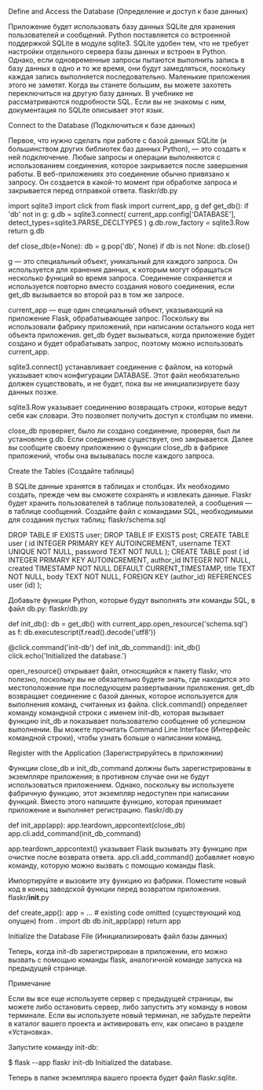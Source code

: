 Define and Access the Database (Определение и доступ к базе данных)

Приложение будет использовать базу данных SQLite для хранения пользователей и сообщений.
Python поставляется со встроенной поддержкой SQLite в модуле sqlite3.
SQLite удобен тем, что не требует настройки отдельного сервера базы данных и встроен в Python.
Однако, если одновременные запросы пытаются выполнить запись в базу данных в одно и то же
время, они будут замедляться, поскольку каждая запись выполняется последовательно. Маленькие
приложения этого не заметят. Когда вы станете большим, вы можете захотеть переключиться на
другую базу данных.
В учебнике не рассматриваются подробности SQL. Если вы не знакомы с ним, документация по
SQLite описывает этот язык.

Connect to the Database (Подключиться к базе данных)

Первое, что нужно сделать при работе с базой данных SQLite (и большинством других библиотек
баз данных Python), — это создать к ней подключение. Любые запросы и операции выполняются с
использованием соединения, которое закрывается после завершения работы.
В веб-приложениях это соединение обычно привязано к запросу. Он создается в какой-то момент
при обработке запроса и закрывается перед отправкой ответа.
flaskr/db.py

import sqlite3
import click
from flask import current_app, g
def get_db():
    if 'db' not in g:
        g.db = sqlite3.connect(
            current_app.config['DATABASE'],
            detect_types=sqlite3.PARSE_DECLTYPES
        )
        g.db.row_factory = sqlite3.Row
    return g.db

def close_db(e=None):
    db = g.pop('db', None)
    if db is not None:
        db.close()

g — это специальный объект, уникальный для каждого запроса. Он используется для хранения
данных, к которым могут обращаться несколько функций во время запроса. Соединение сохраняется
и используется повторно вместо создания нового соединения, если get_db вызывается во второй
раз в том же запросе.

current_app — еще один специальный объект, указывающий на приложение Flask, обрабатывающее
запрос. Поскольку вы использовали фабрику приложений, при написании остального кода нет
объекта приложения. get_db будет вызываться, когда приложение будет создано и будет
обрабатывать запрос, поэтому можно использовать current_app.

sqlite3.connect() устанавливает соединение с файлом, на который указывает ключ конфигурации
DATABASE. Этот файл необязательно должен существовать, и не будет, пока вы не инициализируете
базу данных позже.

sqlite3.Row указывает соединению возвращать строки, которые ведут себя как словари. Это
позволяет получить доступ к столбцам по имени.

close_db проверяет, было ли создано соединение, проверяя, был ли установлен g.db. Если
соединение существует, оно закрывается. Далее вы сообщите своему приложению о функции
close_db в фабрике приложений, чтобы она вызывалась после каждого запроса.

Create the Tables (Создайте таблицы)

В SQLite данные хранятся в таблицах и столбцах. Их необходимо создать, прежде чем вы сможете
сохранять и извлекать данные. Flaskr будет хранить пользователей в таблице пользователей,
а сообщения — в таблице сообщений. Создайте файл с командами SQL, необходимыми для создания
пустых таблиц:
flaskr/schema.sql

DROP TABLE IF EXISTS user;
DROP TABLE IF EXISTS post;
CREATE TABLE user (
  id INTEGER PRIMARY KEY AUTOINCREMENT,
  username TEXT UNIQUE NOT NULL,
  password TEXT NOT NULL
);
CREATE TABLE post (
  id INTEGER PRIMARY KEY AUTOINCREMENT,
  author_id INTEGER NOT NULL,
  created TIMESTAMP NOT NULL DEFAULT CURRENT_TIMESTAMP,
  title TEXT NOT NULL,
  body TEXT NOT NULL,
  FOREIGN KEY (author_id) REFERENCES user (id)
);

Добавьте функции Python, которые будут выполнять эти команды SQL, в файл db.py:
flaskr/db.py

def init_db():
    db = get_db()
    with current_app.open_resource('schema.sql') as f:
        db.executescript(f.read().decode('utf8'))

@click.command('init-db')
def init_db_command():
    init_db()
    click.echo('Initialized the database.')

open_resource() открывает файл, относящийся к пакету flaskr, что полезно, поскольку вы не
обязательно будете знать, где находится это местоположение при последующем развертывании
приложения. get_db возвращает соединение с базой данных, которое используется для выполнения
команд, считанных из файла.
click.command() определяет команду командной строки с именем init-db, которая вызывает
функцию init_db и показывает пользователю сообщение об успешном выполнении. Вы можете
прочитать Command Line Interface (Интерфейс командной строки), чтобы узнать больше
о написании команд.

Register with the Application (Зарегистрируйтесь в приложении)

Функции close_db и init_db_command должны быть зарегистрированы в экземпляре приложения;
в противном случае они не будут использоваться приложением. Однако, поскольку вы используете
фабричную функцию, этот экземпляр недоступен при написании функций. Вместо этого напишите
функцию, которая принимает приложение и выполняет регистрацию.
flaskr/db.py

def init_app(app):
    app.teardown_appcontext(close_db)
    app.cli.add_command(init_db_command)

app.teardown_appcontext() указывает Flask вызывать эту функцию при очистке после 
возврата ответа.
app.cli.add_command() добавляет новую команду, которую можно вызвать с помощью команды flask.

Импортируйте и вызовите эту функцию из фабрики. Поместите новый код в конец заводской
функции перед возвратом приложения.
flaskr/__init__.py

def create_app():
    app = ...
    # existing code omitted (существующий код опущен)
    from . import db
    db.init_app(app)
    return app

Initialize the Database File (Инициализировать файл базы данных)

Теперь, когда init-db зарегистрирован в приложении, его можно вызвать с помощью команды flask,
аналогичной команде запуска на предыдущей странице.

Примечание

Если вы все еще используете сервер с предыдущей страницы, вы можете либо остановить сервер,
либо запустить эту команду в новом терминале. Если вы используете новый терминал, не забудьте
перейти в каталог вашего проекта и активировать env, как описано в разделе «Установка».

Запустите команду init-db:

$ flask --app flaskr init-db
Initialized the database.

Теперь в папке экземпляра вашего проекта будет файл flaskr.sqlite.